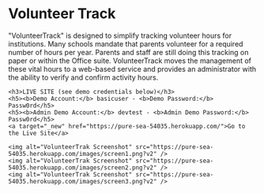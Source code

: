 <h1>Volunteer Track</h1>

"VolunteerTrack" is designed to simplify tracking volunteer hours for institutions.  Many schools mandate that parents volunteer for a required number of hours per year. Parents and staff are still doing this tracking on paper or within the Office suite.  VolunteerTrack moves the management of these vital hours to a web-based service and provides an administrator with the ability to verify and confirm activity hours.


    <h3>LIVE SITE (see demo credentials below)</h3>
    <h5><b>Demo Account:</b> basicuser - <b>Demo Password:</b> Passw0rd</h5>
    <h5><b>Admin Demo Account:</b> devtest - <b>Admin Demo Password:</b> Passw0rd</h5>
    <a target="_new" href="https://pure-sea-54035.herokuapp.com/">Go to the Live Site</a> 

    <img alt="VolunteerTrak Screenshot" src="https://pure-sea-54035.herokuapp.com/images/screen1.png?v2" />
    <img alt="VolunteerTrak Screenshot" src="https://pure-sea-54035.herokuapp.com/images/screen2.png?v2" />
    <img alt="VolunteerTrak Screenshot" src="https://pure-sea-54035.herokuapp.com/images/screen3.png?v2" />
